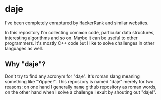 # daje
I've been completely enraptured by HackerRank and similar websites. 

In this repository I'm collecting common code, particular data structures, interesting algorithms and so on. Maybe it can be useful to other programmers. It's mostly C++ code but I like to solve challenges in other languages as well. 

## Why "daje"?
Don't try to find any acronym for "daje". It's roman slang meaning something like "Yippee!". This repository is named "daje" merely for two reasons: on one hand I generally name github repository as roman words, on the other hand when I solve a challenge I exult by shouting out "daje!".
